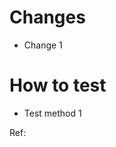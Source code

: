 # Changes
- Change 1

# How to test
- Test method 1

Ref: [<JIRA-CODE>](https://curiouslearning.atlassian.net/browse/<JIRA-CODE>)
